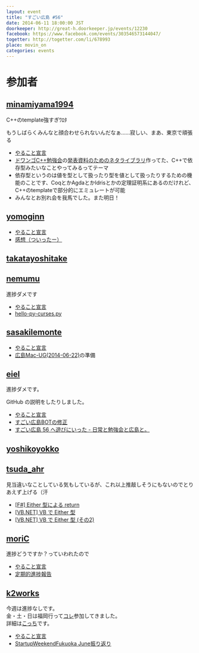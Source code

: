 ```yaml
---
layout: event
title: "すごい広島 #56"
date: 2014-06-11 18:00:00 JST
doorkeeper: http://great-h.doorkeeper.jp/events/12230
facebook: https://www.facebook.com/events/303546573144047/
togetter: http://togetter.com/li/678993
place: movin_on
categories: events
---
```


# 参加者


## [minamiyama1994](https://github.com/minamiyama1994)

C++のtemplate強すぎﾜﾛﾀ

もうしばらくみんなと顔合わせられないんだなぁ……寂しい、まあ、東京で頑張る

* [やること宣言](https://github.com/great-h/great-h.github.io/issues/999)
* [ドワンゴC++勉強会](http://connpass.com/event/6560/)の[発表資料のためのネタライブラリ](https://github.com/minamiyama1994/Dependent-Type)作ってた、C++で依存型みたいなことやってみるってテーマ
 * 依存型というのは値を型として扱ったり型を値として扱ったりするための機能のことです、CoqとかAgdaとかIdrisとかの定理証明系にあるのだけれど、C++のtemplateで部分的にエミュレートが可能
* みんなとお別れ会を我馬でした。また明日！


## [yomoginn](https://github.com/yomoginn)

* [やること宣言](https://github.com/great-h/great-h.github.io/issues/997)
* [感想（ついったー）](https://twitter.com/moriyomogi/status/476704644828114944)

## [takatayoshitake](http://twitter.com/takatayoshitake)


## [nemumu](https://github.com/nemumu)

進捗ダメです

* [やること宣言](https://github.com/great-h/great-h.github.io/issues/1003)
* [hello-py-curses.py](https://gist.github.com/nemumu/66f20437f059058611cd)


## [sasakilemonte](https://github.com/sasakilemonte)

* [やること宣言](https://github.com/great-h/great-h.github.io/issues/1007)
* [広島Mac-UG(2014-06-22)](http://atnd.org/events/49314)の準備


## [eiel](http://eiel.info/)

進捗ダメです。

GitHub の説明をしたりしました。

* [やること宣言](https://github.com/great-h/great-h.github.io/issues/996)
* [すごい広島BOTの修正](https://github.com/great-h/great-bot/pull/12)
* [すごい広島 56 へ遊びにいった - 日常と勉強会と広島と。](http://eielh-life.tumblr.com/post/88551715783/56)


## [yoshikoyokko](https://github.com/yoshikoyokko)


## [tsuda_ahr](https://twitter.com/tsuda_ahr)

見当違いなことしている気もしているが、これ以上推敲しそうにもないのでとりあえず上げる（汗

* [\[F#\] Either 型による return](http://ooltcloud.expressweb.jp/201406/article_11235138.html)
* [\[VB.NET\] VB で Either 型](http://ooltcloud.expressweb.jp/201406/article_11235313.html)
* [\[VB.NET\] VB で Either 型 (その2)](http://ooltcloud.expressweb.jp/201406/article_11235949.html)


## [moriC](https://github.com/moriC)

進捗どうですか？っていわれたので

* [やること宣言](https://github.com/great-h/great-h.github.io/issues/1008)
* [定期的進捗報告](http://moric-life.tumblr.com/post/88465949011)

## [k2works](https://github.com/k2works)

今週は進捗なしです。  
金・土・日は福岡行って[コレ](http://fukuoka.startupweekend.org/)参加してきました。  
詳細は[こっち](http://k2works.github.io/blog/2014/06/16/startup-weekend-fukuoka/)です。

* [やること宣言](https://github.com/great-h/great-h.github.io/issues/1012)
* [StartupWeekendFukuoka June振り返り](http://k2works.github.io/blog/2014/06/16/startup-weekend-fukuoka/)
